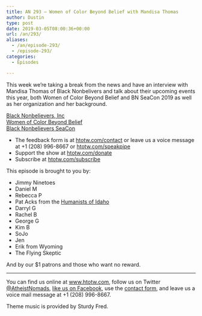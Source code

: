 ```yaml
---
title: AN 293 – Women of Color Beyond Belief with Mandisa Thomas
author: Dustin
type: post
date: 2019-03-05T08:00:36+00:00
url: /an/293/
aliases:
  - /an/episode-293/
  - /episode-293/
categories:
  - Episodes

---
```

<div id="buzzsprout-player-10552816"></div><script src="https://www.buzzsprout.com/1983601/10552816-episode-293-women-of-color-beyond-belief-with-mandisa-thomas.js?container_id=buzzsprout-player-10552816&player=small" type="text/javascript" charset="utf-8"></script>

This week we&#8217;re taking a break from the news and have an interview with Mandisa Thomas of Black Nonbelivers and talk about their upcoming events this year, both Women of Color Beyond Belief and BN SeaCon 2019 as well as her organization and her background.

<a href="https://blacknonbelievers.wordpress.com/" target="_blank" rel="noopener noreferrer">Black Nonbelievers, Inc</a>  
<a href="http://wocbeyondbelief.com/" target="_blank" rel="noopener noreferrer">Women of Color Beyond Belief</a>  
[Black Nonbelievers SeaCon][1]

<!--more-->

 * The feedback form is at [htotw.com/contact](https://htotw.com/contact) or leave us a voice message at +1 (208) 996-8667 or <a href="https://htotw.com/speakpipe" target="_blank" rel="noopener noreferrer">htotw.com/speakpipe</a>
 * Support the show at <a href="https://htotw.com/donate" target="_blank" rel="noopener noreferrer">htotw.com/donate</a>
 * Subscribe at <a href="https://htotw.com/subscribe" target="_blank" rel="noopener noreferrer">htotw.com/subscribe</a>

This episode is brought to you by:

  * Jimmy Ninetoes
  * Daniel M
  * Rebecca P
  * Pat Acks from the <a href="https://www.humanistsofidaho.org" target="_blank" rel="noopener noreferrer">Humanists of Idaho</a>
  * Darryl G
  * Rachel B
  * George G
  * Kim B
  * SoJo
  * Jen
  * Erik from Wyoming
  * The Flying Skeptic

And by our $1 patrons and those who want no reward.

<hr class="wp-block-separator" />

You can find us online at <a href="https://www.htotw.com/" target="_blank" rel="noopener noreferrer">www.htotw.com</a>, follow us on Twitter <a href="https://htotw.com/twitter" target="_blank" rel="noopener noreferrer">@AtheistNomads</a>, <a href="https://htotw.com/facebook" target="_blank" rel="noopener noreferrer">like us on Facebook</a>, use the [contact form](https://htotw.com/contact), and leave us a voice mail message at +1 (208) 996-8667.

Theme music is provided by Sturdy Fred.

 [1]: https://bnseacon.com/
